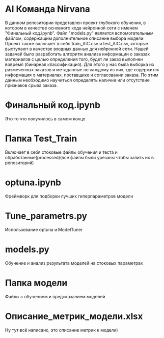 # AI Команда Nirvana
В данном репозитории представлен проект глубокого обучения, в котором в качестве основного кода нейронной сети с именем "Финальный код.ipynb". 
Файл "models.py" является вспомогательным файлом, содержащим дополнительное описание выбора модели  
Проект также включает в себя train_AIC.csv и test_AIC.csv, которые выступают в качестве входных данных для нейронной сети.
Нашей задачей было разработать алгоритм анализа информации о заказах материалов с целью определения того, будет ли заказ выполнен вовремя (бинарная классификация). 
Для этого у нас была выборка из размеченных заказов и метаданные по каждому из них, где содержится информация о материалах, поставщике и согласовании заказа. 
По этим данным необходимо научиться определять наличие или отсутствие признаков срыва заказа.

# Финальный код.ipynb
Это то что получилось в самом конце 

# Папка Test_Train
Включает в себя стоковые файлы обучения и теста и обработанные(processed)(все файлы были урезаны чтобы залить их в репозиторий)

# optuna.ipynb
Фреймворк для подборки лучших гиперпараметров модели 

# Tune_parametrs.py
Использование optuna и ModelTuner 

# models.py
Обучение и анализ результата моделей на стоковых параметрах 

# Папка модели
Файлы с обучением и предсказанием моделей 

# Описание_метрик_модели.xlsx
Ну тут всё написано, это описание метрик к модели)

